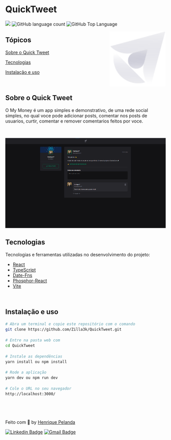 # QuickTweet

<p>
  <img src="https://img.shields.io/badge/made%20by-HENRIQUE%20PELANDA-ff512f?style=flat-square">
  <img alt="GitHub language count" src="https://img.shields.io/github/languages/count/zilla3k/mymoneyapp?color=ff512f&style=flat-square">
  <img alt="GitHub Top Language" src="https://img.shields.io/github/languages/top/zilla3k/mymoneyapp?color=ff512f&style=flat-square">
</p>

<img align="right" src="/src/assets/logo.svg " width="35%" alt="quick tweet">

## Tópicos

[Sobre o Quick Tweet](#sobre-o-Quick-Tweet)

[Tecnologias](#tecnologias)

[Instalação e uso](#instalação-e-uso)

<br>

## Sobre o Quick Tweet

O My Money é um app simples e demonstrativo, de uma rede social simples, no qual voce pode adicionar posts, comentar nos posts de usuarios, curtir, comentar e remover comentarios feitos por voce.

<br>

<p align="center">
  <img src=".github/cover.png" alt="Página inicial">
</p>

## Tecnologias

Tecnologias e ferramentas utilizadas no desenvolvimento do projeto:

- [React](https://reactjs.org/)
- [TypeScript](https://www.typescriptlang.org/)
- [Date-Fns](https://date-fns.org/)
- [Phosphor-React](https://github.com/axios/axios)
- [Vite](https://vitejs.dev/)

<br>

## Instalação e uso

```bash
# Abra um terminal e copie este repositório com o comando
git clone https://github.com/Zilla3k/QuickTweet.git

# Entre na pasta web com
cd QuickTweet

# Instale as dependências
yarn install ou npm install

# Rode a aplicação
yarn dev ou npm run dev

# Cole o URL no seu navegador
http://localhost:3000/
```

## <br>

Feito com :orange_heart: by [Henrique Pelanda](https://github.com/zilla3k)

[![Linkedin Badge](https://img.shields.io/badge/-Henrique%20Pelanda-ff512f?style=flat-square&logo=Linkedin&logoColor=white&link=https://www.linkedin.com/in/henrique-pelanda/)](https://www.linkedin.com/in/henrique-pelanda/)
[![Gmail Badge](https://img.shields.io/badge/-henriquepelanda.web@gmail.com-ff512f?style=flat-square&logo=Gmail&logoColor=white&link=mailto:henriquepelanda.web@gmail.com)](mailto:henriquepelanda.web@gmail.com)
